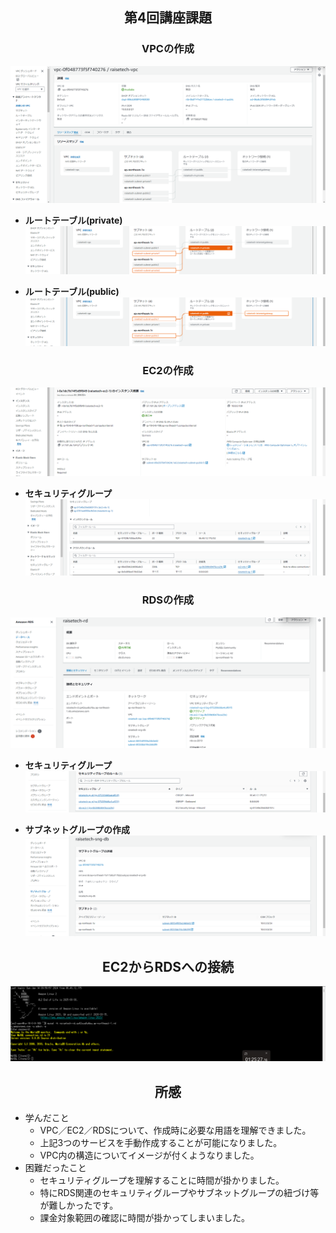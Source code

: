 ## <center>第4回講座課題

### <center>VPCの作成
![VPC詳細](lecture04_images/第4回講座課題証跡_作成_VPC.png)

- **ルートテーブル(private)**  
![ルートテーブル](lecture04_images/第4回講座課題証跡_ルートテーブル_private.png)

- **ルートテーブル(public)**  
![ルートテーブル](lecture04_images/第4回講座課題証跡_ルートテーブル_public.png)

### <center>EC2の作成
![EC2詳細](lecture04_images/第4回講座課題証跡_作成_EC2.png)

- **セキュリティグループ**  
![EC2セキュリティグループ](lecture04_images/第4回講座課題証跡_セキュリティグループ_EC2.png)

### <center>RDSの作成
![RDS詳細](lecture04_images/第4回講座課題証跡_作成_RDS.png)

- **セキュリティグループ**  
![RDSセキュリティグループ](lecture04_images/第4回講座課題証跡_セキュリティグループ_RDS.png)

- **サブネットグループの作成**  
![サブネットグループ](lecture04_images/第4回講座課題証跡_作成_サブネットグループ.png)

## <center>EC2からRDSへの接続
![Tera Term](lecture04_images/第4回講座課題証跡_接続_EC2→RDS.png)

## <center>所感

- 学んだこと  
    - VPC／EC2／RDSについて、作成時に必要な用語を理解できました。
    - 上記3つのサービスを手動作成することが可能になりました。
    - VPC内の構造についてイメージが付くようなりました。
- 困難だったこと
    - セキュリティグループを理解することに時間が掛かりました。
    - 特にRDS関連のセキュリティグループやサブネットグループの紐づけ等が難しかったです。
    - 課金対象範囲の確認に時間が掛かってしまいました。